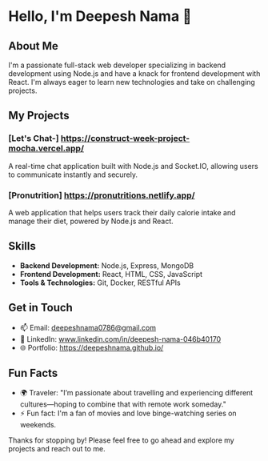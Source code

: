 # Hello, I'm Deepesh Nama 👋

## About Me
I'm a passionate full-stack web developer specializing in backend development using Node.js and have a knack for frontend development with React. I'm always eager to learn new technologies and take on challenging projects.

## My Projects
### [Let's Chat-] https://construct-week-project-mocha.vercel.app/
A real-time chat application built with Node.js and Socket.IO, allowing users to communicate instantly and securely.

### [Pronutrition] https://pronutritions.netlify.app/
A web application that helps users track their daily calorie intake and manage their diet, powered by Node.js and React.

## Skills
- **Backend Development:** Node.js, Express, MongoDB
- **Frontend Development:** React, HTML, CSS, JavaScript
- **Tools & Technologies:** Git, Docker, RESTful APIs

## Get in Touch
- 📫 Email: deepeshnama0786@gmail.com
- 💼 LinkedIn: www.linkedin.com/in/deepesh-nama-046b40170
- 🌐 Portfolio: https://deepeshnama.github.io/

## Fun Facts
- 🌍 Traveler: "I’m passionate about travelling and experiencing different cultures—hoping to combine that with remote work someday."
- ⚡ Fun fact: I'm a fan of movies and love binge-watching series on weekends.

Thanks for stopping by! Please feel free to go ahead and explore my projects and reach out to me.
